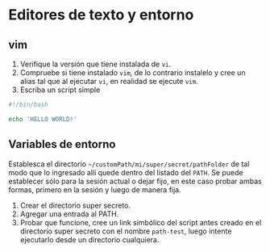 # Editores de texto y entorno

## vim

1. Verifique la versión que tiene instalada de `vi`.
2. Compruebe si tiene instalado `vim`, de lo contrario instalelo y cree un alias tal que al ejecutar `vi`, en realidad se ejecute `vim`.
3. Escriba un script simple

```sh
#!/bin/bash

echo 'HELLO WORLD!'
```

## Variables de entorno

Establesca el directorio `~/customPath/mi/super/secret/pathFolder` de tal modo que lo ingresado allí quede dentro del listado del `PATH`. Se puede establecer sólo para la sesión actual o dejar fijo, en este caso probar ambas formas, primero en la sesión y luego de manera fija.

1. Crear el directorio super secreto.
2. Agregar una entrada al PATH.
3. Probar que funcione, cree un link simbólico del script antes creado en el directorio super secreto con el nombre `path-test`, luego intente ejecutarlo desde un directorio cualquiera.
